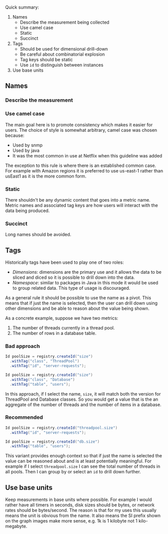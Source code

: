 Quick summary:

1. Names
    * Describe the measurement being collected
    * Use camel case
    * Static
    * Succinct
2. Tags
    * Should be used for dimensional drill-down
    * Be careful about combinatorial explosion
    * Tag keys should be static
    * Use `id` to distinguish between instances
3. Use base units

## Names

### Describe the measurement

### Use camel case

The main goal here is to promote consistency which makes it easier for users. The choice of
style is somewhat arbitrary, camel case was chosen because:

* Used by snmp
* Used by java
* It was the most common in use at Netflix when this guideline was added

The exception to this rule is where there is an established common case. For example with
Amazon regions it is preferred to use us-east-1 rather than usEast1 as it is the more common
form.

### Static

There shouldn't be any dynamic content that goes into a metric name. Metric names and
associated tag keys are how users will interact with the data being produced.

### Succinct

Long names should be avoided.

## Tags

Historically tags have been used to play one of two roles:

* *Dimensions*: dimensions are the primary use and it allows the data to be sliced and diced so
  it is possible to drill down into the data.
* *Namespace*: similar to packages in Java in this mode it would be used to group related data.
  This type of usage is discouraged.   

As a general rule it should be possible to use the name as a pivot. This means that if
just the name is selected, then the user can drill down using other dimensions and be
able to reason about the value being shown.

As a concrete example, suppose we have two metrics:

1. The number of threads currently in a thread pool.
2. The number of rows in a database table.

### Bad approach

```java
Id poolSize = registry.createId("size")
  .withTag("class", "ThreadPool")
  .withTag("id", "server-requests");

Id poolSize = registry.createId("size")
  .withTag("class", "Database")
  .withTag("table", "users");  
```

In this approach, if I select the name, `size`, it will match both the version for
ThreadPool and Database classes. So you would get a value that is the an aggregate of the number
of threads and the number of items in a database.

### Recommended

```java
Id poolSize = registry.createId("threadpool.size")
  .withTag("id", "server-requests");

Id poolSize = registry.createId("db.size")
  .withTag("table", "users");  
```

This variant provides enough context so that if just the name is selected the value can
be reasoned about and is at least potentially meaningful. For example if I select
`threadpool.size` I can see the total number of threads in all pools. Then I can group by or
select an `id` to drill down further.


## Use base units

Keep measurements in base units where possible. For example I would rather have all timers
in seconds, disk sizes should be bytes, or network rates should be bytes/second. The reason
is that for my uses this usually means the unit is obvious from the name. It also means the
SI prefix shown on the graph images make more sense, e.g. 1k is 1 kilobyte not 1 kilo-megabyte.
